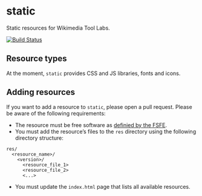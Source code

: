 static
======

Static resources for Wikimedia Tool Labs.

[![Build Status](https://travis-ci.org/tool-labs/static.svg?branch=master)](https://travis-ci.org/tool-labs/static)

## Resource types

At the moment, `static` provides CSS and JS libraries, fonts and icons.

## Adding resources

If you want to add a resource to `static`, please open a pull request.  Please be aware of the following requirements:
  - The resource must be free software as [definied by the FSFE](https://fsfe.org/about/basics/freesoftware.de.html).
  - You must add the resource’s files to the `res` directory using the following directory structure:
````
res/
  <resource_name>/
    <version>/
      <resource_file_1>
      <resource_file_2>
      <...>
````
  - You must update the `index.html` page that lists all available resources.

